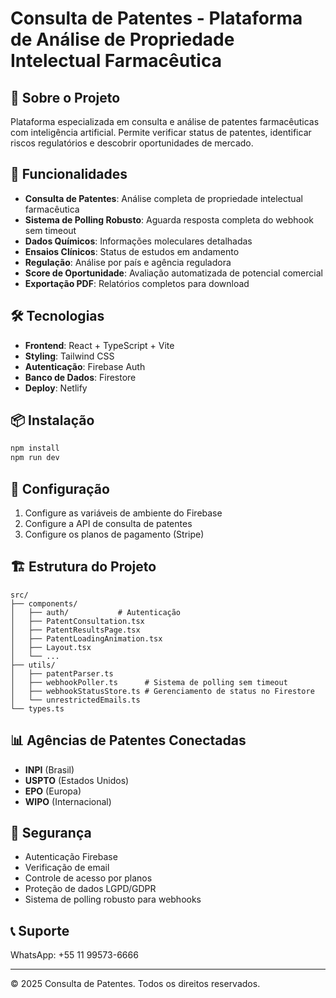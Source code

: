 # Consulta de Patentes - Plataforma de Análise de Propriedade Intelectual Farmacêutica

## 🔬 Sobre o Projeto

Plataforma especializada em consulta e análise de patentes farmacêuticas com inteligência artificial. Permite verificar status de patentes, identificar riscos regulatórios e descobrir oportunidades de mercado.

## 🚀 Funcionalidades

- **Consulta de Patentes**: Análise completa de propriedade intelectual farmacêutica
- **Sistema de Polling Robusto**: Aguarda resposta completa do webhook sem timeout
- **Dados Químicos**: Informações moleculares detalhadas
- **Ensaios Clínicos**: Status de estudos em andamento
- **Regulação**: Análise por país e agência reguladora
- **Score de Oportunidade**: Avaliação automatizada de potencial comercial
- **Exportação PDF**: Relatórios completos para download

## 🛠️ Tecnologias

- **Frontend**: React + TypeScript + Vite
- **Styling**: Tailwind CSS
- **Autenticação**: Firebase Auth
- **Banco de Dados**: Firestore
- **Deploy**: Netlify

## 📦 Instalação

```bash
npm install
npm run dev
```

## 🔧 Configuração

1. Configure as variáveis de ambiente do Firebase
2. Configure a API de consulta de patentes
3. Configure os planos de pagamento (Stripe)

## 🏗️ Estrutura do Projeto

```
src/
├── components/
│   ├── auth/           # Autenticação
│   ├── PatentConsultation.tsx
│   ├── PatentResultsPage.tsx
│   ├── PatentLoadingAnimation.tsx
│   ├── Layout.tsx
│   └── ...
├── utils/
│   ├── patentParser.ts
│   ├── webhookPoller.ts      # Sistema de polling sem timeout
│   ├── webhookStatusStore.ts # Gerenciamento de status no Firestore
│   └── unrestrictedEmails.ts
└── types.ts
```

## 📊 Agências de Patentes Conectadas

- **INPI** (Brasil)
- **USPTO** (Estados Unidos)
- **EPO** (Europa)
- **WIPO** (Internacional)

## 🔐 Segurança

- Autenticação Firebase
- Verificação de email
- Controle de acesso por planos
- Proteção de dados LGPD/GDPR
- Sistema de polling robusto para webhooks

## 📞 Suporte

WhatsApp: +55 11 99573-6666

---

© 2025 Consulta de Patentes. Todos os direitos reservados.
